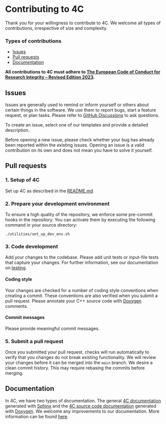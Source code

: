 # Contributing to 4C

Thank you for your willingness to contribute to 4C. We welcome all types of contributions, irrespective of size and complexity.

### Types of contributions
- [Issues](#Issues)
- [Pull requests](#Pull-requests)
- [Documentation](#Documentation)

**All contributions to 4C must adhere to [The European Code of Conduct for Research Integrity – Revised Edition 2023](http://www.doi.org/10.26356/ECOC).**


## Issues
Issues are generally used to remind or inform yourself or others about certain things in the
software. We use them to report bugs, start a feature request, or plan tasks. Please refer to [GitHub Discussions](https://github.com/4C-multiphysics/4C/discussions) to ask questions.

To create an issue, select one of our templates and provide a detailed description.

Before opening a new issue, please check whether your bug has
already been reported within the existing issues. Opening an issue is a valid contribution on its own and does not mean you
have to solve it yourself.


## Pull requests

### 1. Setup of 4C
Set up 4C as described in the [README.md](README.md)

### 2. Prepare your development environment

To ensure a high quality of the repository, we enforce some pre-commit hooks in the repository. You can activate them by executing the following command in your source directory:
```
./utilities/set_up_dev_env.sh
```

### 3. Code development

Add your changes to the codebase. Please add unit tests or input-file tests that capture your changes. For further information, see our documentation on [testing](https://4c-multiphysics.github.io/4C/readthedocs/4Ctesting.html).

#### Coding style
Your changes are checked for a number of coding style conventions when creating a commit. These conventions are also verified when you submit a pull request. Please annotate your C++ source code with [Doxygen](https://doxygen.nl/index.html) comments.

#### Commit messages
Please provide meaningful commit messages.

### 5. Submit a pull request
Once you submitted your pull request, checks will run automatically to verify that you changes do not break existing functionality. We will review your changes before it can be merged into the `main` branch.
We desire a clean commit history. This may require rebasing the commits before merging.

## Documentation
In 4C, we have two types of documentation. The general [4C documentation](https://4c-multiphysics.github.io/4C/readthedocs/) generated with [Sphinx](https://www.sphinx-doc.org/en/master/#) and the [4C source code documentation](https://4c-multiphysics.github.io/4C/doxygen/) generated with [Doxygen](https://doxygen.nl/index.html). We welcome any improvements to our documentation. More information can be found [here](doc/README.md).
